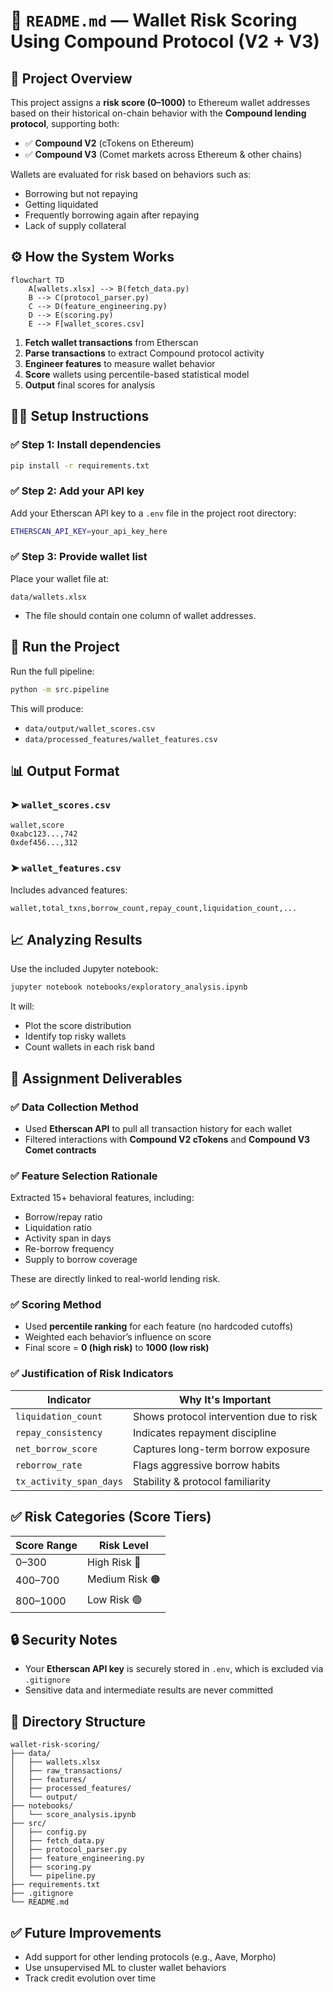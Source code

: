 # 📘 `README.md` — Wallet Risk Scoring Using Compound Protocol (V2 + V3)

## 📌 Project Overview

This project assigns a **risk score (0–1000)** to Ethereum wallet addresses based on their historical on-chain behavior with the **Compound lending protocol**, supporting both:

- ✅ **Compound V2** (cTokens on Ethereum)
- ✅ **Compound V3** (Comet markets across Ethereum & other chains)

Wallets are evaluated for risk based on behaviors such as:
- Borrowing but not repaying
- Getting liquidated
- Frequently borrowing again after repaying
- Lack of supply collateral

## ⚙️ How the System Works

```mermaid
flowchart TD
    A[wallets.xlsx] --> B(fetch_data.py)
    B --> C(protocol_parser.py)
    C --> D(feature_engineering.py)
    D --> E(scoring.py)
    E --> F[wallet_scores.csv]
```

1. **Fetch wallet transactions** from Etherscan
2. **Parse transactions** to extract Compound protocol activity
3. **Engineer features** to measure wallet behavior
4. **Score** wallets using percentile-based statistical model
5. **Output** final scores for analysis

## 🧑‍💻 Setup Instructions

### ✅ Step 1: Install dependencies
```bash
pip install -r requirements.txt
```

### ✅ Step 2: Add your API key
Add your Etherscan API key to a `.env` file in the project root directory:
```bash
ETHERSCAN_API_KEY=your_api_key_here
```

### ✅ Step 3: Provide wallet list
Place your wallet file at:
```
data/wallets.xlsx
```
- The file should contain one column of wallet addresses.

## 🚀 Run the Project

Run the full pipeline:

```bash
python -m src.pipeline
```

This will produce:

- `data/output/wallet_scores.csv`
- `data/processed_features/wallet_features.csv`

## 📊 Output Format

### ➤ `wallet_scores.csv`
```csv
wallet,score
0xabc123...,742
0xdef456...,312
```

### ➤ `wallet_features.csv`
Includes advanced features:
```csv
wallet,total_txns,borrow_count,repay_count,liquidation_count,...
```

## 📈 Analyzing Results

Use the included Jupyter notebook:
```bash
jupyter notebook notebooks/exploratory_analysis.ipynb
```

It will:
- Plot the score distribution
- Identify top risky wallets
- Count wallets in each risk band

## 📘 Assignment Deliverables

### ✅ Data Collection Method
- Used **Etherscan API** to pull all transaction history for each wallet
- Filtered interactions with **Compound V2 cTokens** and **Compound V3 Comet contracts**

### ✅ Feature Selection Rationale
Extracted 15+ behavioral features, including:
- Borrow/repay ratio
- Liquidation ratio
- Activity span in days
- Re-borrow frequency
- Supply to borrow coverage

These are directly linked to real-world lending risk.

### ✅ Scoring Method
- Used **percentile ranking** for each feature (no hardcoded cutoffs)
- Weighted each behavior’s influence on score
- Final score = **0 (high risk)** to **1000 (low risk)**

### ✅ Justification of Risk Indicators
| Indicator | Why It's Important |
|-----------|---------------------|
| `liquidation_count` | Shows protocol intervention due to risk |
| `repay_consistency` | Indicates repayment discipline |
| `net_borrow_score` | Captures long-term borrow exposure |
| `reborrow_rate` | Flags aggressive borrow habits |
| `tx_activity_span_days` | Stability & protocol familiarity |

## ✅ Risk Categories (Score Tiers)

| Score Range | Risk Level    |
|-------------|---------------|
| 0–300       | High Risk 🔴   |
| 400–700     | Medium Risk 🟠 |
| 800–1000    | Low Risk 🟢    |

## 🔒 Security Notes

- Your **Etherscan API key** is securely stored in `.env`, which is excluded via `.gitignore`
- Sensitive data and intermediate results are never committed

## 📁 Directory Structure

```
wallet-risk-scoring/
├── data/
│   ├── wallets.xlsx
│   ├── raw_transactions/
│   ├── features/
│   ├── processed_features/
│   └── output/
├── notebooks/
│   └── score_analysis.ipynb
├── src/
│   ├── config.py
│   ├── fetch_data.py
│   ├── protocol_parser.py
│   ├── feature_engineering.py
│   ├── scoring.py
│   └── pipeline.py
├── requirements.txt
├── .gitignore
└── README.md
```

## ✅ Future Improvements

- Add support for other lending protocols (e.g., Aave, Morpho)
- Use unsupervised ML to cluster wallet behaviors
- Track credit evolution over time